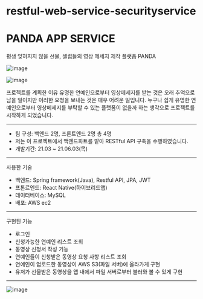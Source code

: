 # restful-web-service-securityservice
PANDA APP SERVICE
=====================
평생 잊혀지지 않을 선물, 셀럽들의 영상 메세지 제작 플랫폼 PANDA

![image](https://user-images.githubusercontent.com/71881747/123388751-2118f980-d5d4-11eb-9cbd-68de0e44a691.png)

![image](https://user-images.githubusercontent.com/71881747/123388694-0a72a280-d5d4-11eb-8087-7ce2703fd7e2.png)

프로젝트를 계획한 이유
유명한 연예인으로부터 영상메세지를 받는 것은 오래 추억으로 남을 일이지만 이러한 요청을 보내는 것은 매우 어려운 일입니다. 
누구나 쉽게 유명한 연예인으로부터 영상메세지를 부탁할 수 있는 플랫폼이 없을까 하는 생각으로 프로젝트를 시작하게 되었습니다.

---------------
- 팀 구성: 백엔드 2명, 프론트엔드 2명 총 4명
- 저는 이 프로젝트에서 백엔드파트를 맡아 RESTful API 구축을 수행하였습니다.
- 개발기간: 21.03 ~ 21.06.03(목)
------------------

사용한 기술
- 백엔드: Spring framework(Java), Restful API, JPA, JWT
- 프톤르엔드: React Native(하이브리드앱)
- 데이터베이스: MySQL
- 배포: AWS ec2

-------------------
구현된 기능
- 로그인 
- 신청가능한 연예인 리스트 조회
- 동영상 신청서 작성 기능
- 연예인들이 신청받은 동영상 요청 사항 리스트 조회
- 연예인이 업로드한 동영상이 AWS S3(파일 서버)에 올라가게 구현
- 유저가 선물받은 동영상을 앱 내에서 파일 서버로부터 불러와 볼 수 있게 구현 
------

![image](https://user-images.githubusercontent.com/71881747/123389734-2591e200-d5d5-11eb-9bcd-65d07b472c6b.png)




